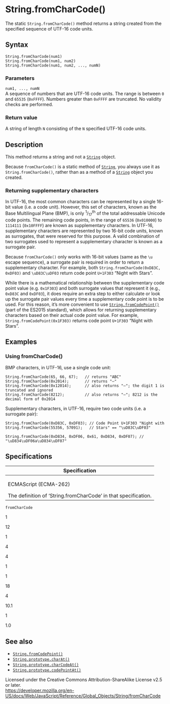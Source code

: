 String.fromCharCode()
=====================

The static `String.fromCharCode()` method returns a string created from the specified sequence of UTF-16 code units.

Syntax
------

    String.fromCharCode(num1)
    String.fromCharCode(num1, num2)
    String.fromCharCode(num1, num2, ..., numN)

### Parameters

`num1, ..., numN`  
A sequence of numbers that are UTF-16 code units. The range is between `0` and `65535` (`0xFFFF`). Numbers greater than `0xFFFF` are truncated. No validity checks are performed.

### Return value

A string of length `N` consisting of the `N` specified UTF-16 code units.

Description
-----------

This method returns a string and not a [`String`](../string) object.

Because `fromCharCode()` is a static method of [`String`](../string), you always use it as `String.fromCharCode()`, rather than as a method of a [`String`](../string) object you created.

### Returning supplementary characters

In UTF-16, the most common characters can be represented by a single 16-bit value (i.e. a code unit). However, this set of characters, known as the Base Multilingual Plane (BMP), is only <sup>1</sup>/<sub>17</sub><sup>th</sup> of the total addressable Unicode code points. The remaining code points, in the range of `65536` (`0x010000`) to `1114111` (`0x10FFFF`) are known as supplementary characters. In UTF-16, supplementary characters are represented by two 16-bit code units, known as surrogates, that were reserved for this purpose. A valid combination of two surrogates used to represent a supplementary character is known as a surrogate pair.

Because `fromCharCode()` only works with 16-bit values (same as the `\u` escape sequence), a surrogate pair is required in order to return a supplementary character. For example, both `String.fromCharCode(0xD83C, 0xDF03)` and `\uD83C\uDF03` return code point `U+1F303` “Night with Stars”.

While there is a mathematical relationship between the supplementary code point value (e.g. `0x1F303`) and both surrogate values that represent it (e.g., `0xD83C` and `0xDF03`), it does require an extra step to either calculate or look up the surrogate pair values every time a supplementary code point is to be used. For this reason, it’s more convenient to use [`String.fromCodePoint()`](fromcodepoint) (part of the ES2015 standard), which allows for returning supplementary characters based on their actual code point value. For example, `String.fromCodePoint(0x1F303)` returns code point `U+1F303` “Night with Stars”.

Examples
--------

### Using fromCharCode()

BMP characters, in UTF-16, use a single code unit:

    String.fromCharCode(65, 66, 67);   // returns "ABC"
    String.fromCharCode(0x2014);       // returns "—"
    String.fromCharCode(0x12014);      // also returns "—"; the digit 1 is truncated and ignored
    String.fromCharCode(8212);         // also returns "—"; 8212 is the decimal form of 0x2014

Supplementary characters, in UTF-16, require two code units (i.e. a surrogate pair):

    String.fromCharCode(0xD83C, 0xDF03); // Code Point U+1F303 "Night with
    String.fromCharCode(55356, 57091);   // Stars" == "\uD83C\uDF03"

    String.fromCharCode(0xD834, 0xDF06, 0x61, 0xD834, 0xDF07); // "\uD834\uDF06a\uD834\uDF07"

Specifications
--------------

<table><colgroup><col style="width: 100%" /></colgroup><thead><tr class="header"><th>Specification</th></tr></thead><tbody><tr class="odd"><td><p>ECMAScript (ECMA-262)<br />
</p><span class="small">The definition of ‘String.fromCharCode’ in that specification.</span></td></tr></tbody></table>

`fromCharCode`

1

12

1

4

4

1

1

18

4

10.1

1

1.0

See also
--------

-   [`String.fromCodePoint()`](fromcodepoint)
-   [`String.prototype.charAt()`](charat)
-   [`String.prototype.charCodeAt()`](charcodeat)
-   [`String.prototype.codePointAt()`](codepointat)

Licensed under the Creative Commons Attribution-ShareAlike License v2.5 or later.  
<a href="https://developer.mozilla.org/en-US/docs/Web/JavaScript/Reference/Global_Objects/String/fromCharCode" class="_attribution-link">https://developer.mozilla.org/en-US/docs/Web/JavaScript/Reference/Global_Objects/String/fromCharCode</a>
